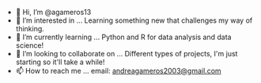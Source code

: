 - 👋 Hi, I’m @agameros13
- 👀 I’m interested in ... Learning something new that challenges my way of thinking.
- 🌱 I’m currently learning ... Python and R for data analysis and data science!
- 💞️ I’m looking to collaborate on ... Different types of projects, I'm just starting so it'll take a while!
- 📫 How to reach me ... email: andreagameros2003@gmail.com

<!---
agameros13/agameros13 is a ✨ special ✨ repository because its `README.md` (this file) appears on your GitHub profile.
You can click the Preview link to take a look at your changes.
--->

